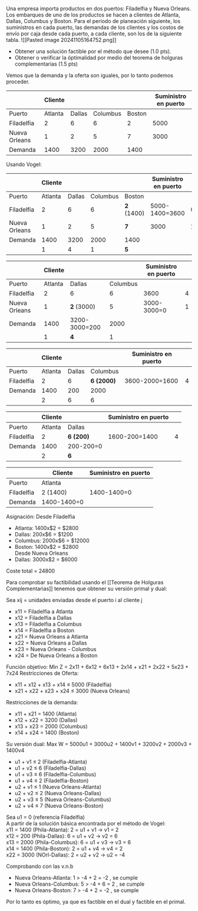 Una empresa importa productos en dos puertos: Filadelfia y Nueva Orleans. Los embarques de uno de los productos se hacen a clientes de Atlanta, Dallas, Columbus y Boston. Para el periodo de planeación siguiente, los suministros en cada puerto, las demandas de los clientes y los costos de envío por caja desde cada puerto, a cada cliente, son los de la siguiente tabla.
![[Pasted image 20241105164752.png]]

- Obtener una solución factible por el método que desee (1.0 pts).
- Obtener o verificar la óptimalidad por medio del teorema de holguras complementarias (1.5 pts)

Vemos que la demanda y la oferta son iguales, por lo tanto podemos proceder.

|               | Cliente |        |          |        | Suministro en puerto |
| ------------- | ------- | ------ | -------- | ------ | -------------------- |
| Puerto        | Atlanta | Dallas | Columbus | Boston |                      |
| Filadelfia    | 2       | 6      | 6        | 2      | 5000                 |
| Nueva Orleans | 1       | 2      | 5        | 7      | 3000                 |
| Demanda       | 1400    | 3200   | 2000     | 1400   |                      |
Usando Vogel: 

|               | Cliente |        |          |              | Suministro en puerto |     |
| ------------- | ------- | ------ | -------- | ------------ | -------------------- | --- |
| Puerto        | Atlanta | Dallas | Columbus | Boston       |                      |     |
| Filadelfia    | 2       | 6      | 6        | **2** (1400) | 5000-1400=3600       | 0   |
| Nueva Orleans | 1       | 2      | 5        | **7**        | 3000                 | 1   |
| Demanda       | 1400    | 3200   | 2000     | 1400         |                      |     |
|               | 1       | 4      | 1        | **5**        |                      |     |

|               | Cliente |               |          | Suministro en puerto |     |
| ------------- | ------- | ------------- | -------- | -------------------- | --- |
| Puerto        | Atlanta | Dallas        | Columbus |                      |     |
| Filadelfia    | 2       | 6             | 6        | 3600                 | 4   |
| Nueva Orleans | 1       | **2** (3000)  | 5        | 3000-3000=0          | 1   |
| Demanda       | 1400    | 3200-3000=200 | 2000     |                      |     |
|               | 1       | **4**         | 1        |                      |     |

|            | Cliente |        |              | Suministro en puerto |     |
| ---------- | ------- | ------ | ------------ | -------------------- | --- |
| Puerto     | Atlanta | Dallas | Columbus     |                      |     |
| Filadelfia | 2       | 6      | **6 (2000)** | 3600-2000=1600       | 4   |
| Demanda    | 1400    | 200    | 2000         |                      |     |
|            | 2       | 6      | 6            |                      |     |

|            | Cliente |             | Suministro en puerto |     |
| ---------- | ------- | ----------- | -------------------- | --- |
| Puerto     | Atlanta | Dallas      |                      |     |
| Filadelfia | 2       | **6 (200)** | 1600-200=1400        | 4   |
| Demanda    | 1400    | 200-200=0   |                      |     |
|            | 2       | **6**       |                      |     |

|            | Cliente     | Suministro en puerto |
| ---------- | ----------- | -------------------- |
| Puerto     | Atlanta     |                      |
| Filadelfia | 2 (1400)    | 1400-1400=0          |
| Demanda    | 1400-1400=0 |                      |
Asignación: 
Desde Filadelfia  
- Atlanta: 1400x$2 = $2800  
- Dallas: 200x$6 = $1200  
- Columbus: 2000x$6 = $12000  
- Boston: 1400x$2 = $2800  
Desde Nueva Orleans  
- Dallas: 3000x$2 = $6000  
  
Coste total = 24800  

Para comprobar su factibilidad usando el [[Teorema de Holguras Complementarias]] tenemos que obtener su versión primal y dual: 

Sea xij = unidades enviadas desde el puerto i al cliente j  
- x11 = Filadelfia a Atlanta  
- x12 = Filadelfia a Dallas  
- x13 = Filadelfia a Columbus  
- x14 = Filadelfia a Boston  
- x21 = Nueva Orleans a Atlanta  
- x22 = Nueva Orleans a Dallas  
- x23 = Nueva Orleans - Columbus  
- x24 = De Nueva Orleans a Boston  

Función objetivo: Min Z = 2x11 + 6x12 + 6x13 + 2x14 + x21 + 2x22 + 5x23 + 7x24
Restricciones de Oferta:  
- x11 + x12 + x13 + x14 ≤ 5000 (Filadelfia)  
- x21 + x22 + x23 + x24 ≤ 3000 (Nueva Orleans)  
  
Restricciones de la demanda:  
- x11 + x21 = 1400 (Atlanta)  
- x12 + x22 = 3200 (Dallas)  
- x13 + x23 = 2000 (Columbus)  
- x14 + x24 = 1400 (Boston)  

Su versión dual: 
Max W = 5000u1 + 3000u2 + 1400v1 + 3200v2 + 2000v3 + 1400v4  
- u1 + v1 ≤ 2 (Filadelfia-Atlanta)  
- u1 + v2 ≤ 6 (Filadelfia-Dallas)  
- u1 + v3 ≤ 6 (Filadelfia-Columbus)  
- u1 + v4 ≤ 2 (Filadelfia-Boston)  
- u2 + v1 ≤ 1 (Nueva Orleans-Atlanta)  
- u2 + v2 ≤ 2 (Nueva Orleans-Dallas)  
- u2 + v3 ≤ 5 (Nueva Orleans-Columbus)  
- u2 + v4 ≤ 7 (Nueva Orleans-Boston)  

Sea u1 = 0 (referencia Filadelfia)  
A partir de la solución básica encontrada por el método de Vogel:  
x11 = 1400 (Phila-Atlanta): 2 = u1 + v1 -> v1 = 2  
x12 = 200 (Phila-Dallas): 6 = u1 + v2 -> v2 = 6  
x13 = 2000 (Phila-Columbus): 6 = u1 + v3 -> v3 = 6  
x14 = 1400 (Phila-Boston): 2 = u1 + v4 -> v4 = 2  
x22 = 3000 (NOrl-Dallas): 2 = u2 + v2 -> u2 = -4  

Comprobando con las v.n.b
- Nueva Orleans-Atlanta: 1 > -4 + 2 = -2 , se cumple 
- Nueva Orleans-Columbus: 5 > -4 + 6 = 2 , se cumple
- Nueva Orleans-Boston: 7 > -4 + 2 = -2 , se cumple

Por lo tanto es óptimo, ya que es factible en el dual y factible en el primal. 